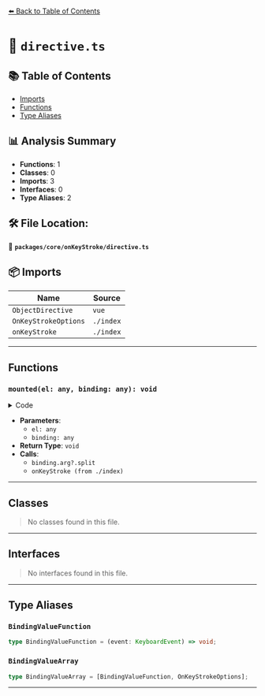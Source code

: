 [⬅️ Back to Table of Contents](../../../index.md)

# 📄 `directive.ts`

## 📚 Table of Contents

- [Imports](#imports)
- [Functions](#functions)
- [Type Aliases](#type-aliases)

## 📊 Analysis Summary

- **Functions**: 1
- **Classes**: 0
- **Imports**: 3
- **Interfaces**: 0
- **Type Aliases**: 2

## 🛠️ File Location:
📂 **`packages/core/onKeyStroke/directive.ts`**

## 📦 Imports

| Name | Source |
|------|--------|
| `ObjectDirective` | `vue` |
| `OnKeyStrokeOptions` | `./index` |
| `onKeyStroke` | `./index` |


---

## Functions

### `mounted(el: any, binding: any): void`

<details><summary>Code</summary>

```ts
mounted(el, binding) {
    const keys = binding.arg?.split(',') ?? true
    if (typeof binding.value === 'function') {
      onKeyStroke(keys, binding.value, {
        target: el,
      })
    }
    else {
      const [handler, options] = binding.value
      onKeyStroke(keys, handler, {
        target: el,
        ...options,
      })
    }
  }
```
</details>

- **Parameters**:
  - `el: any`
  - `binding: any`
- **Return Type**: `void`
- **Calls**:
  - `binding.arg?.split`
  - `onKeyStroke (from ./index)`

---

## Classes

> No classes found in this file.


---

## Interfaces

> No interfaces found in this file.


---

## Type Aliases

### `BindingValueFunction`

```ts
type BindingValueFunction = (event: KeyboardEvent) => void;
```

### `BindingValueArray`

```ts
type BindingValueArray = [BindingValueFunction, OnKeyStrokeOptions];
```


---